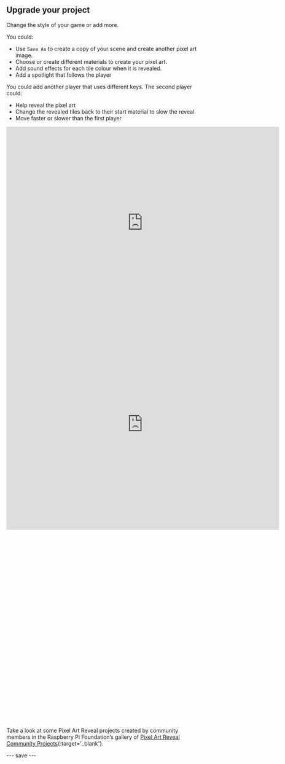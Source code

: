 ## Upgrade your project

Change the style of your game or add more. 

You could:
+ Use `Save As` to create a copy of your scene and create another pixel art image.
+ Choose or create different materials to create your pixel art.
+ Add sound effects for each tile colour when it is revealed. 
+ Add a spotlight that follows the player

You could add another player that uses different keys. The second player could:
+ Help reveal the pixel art
+ Change the revealed tiles back to their start material to slow the reveal
+ Move faster or slower than the first player

<iframe allowtransparency="true" width="710" height="500" src="https://raspberrypilearning.github.io/unity-webgl/PixelArtRevealRocket" frameborder="0"></iframe>

<iframe allowtransparency="true" width="710" height="550" src="https://raspberrypilearning.github.io/unity-webgl/RaspberryPixelArt" frameborder="0"></iframe>

<iframe allowtransparency="true" width="710" height="500" src="hhttps://raspberrypilearning.github.io/unity-webgl/pixel_art" frameborder="0"></iframe>

Take a look at some Pixel Art Reveal projects created by community members in the Raspberry Pi Foundation’s gallery of [Pixel Art Reveal Community Projects](https://wke.lt/w/s/IlaRMQ){:target='_blank'}.

--- save ---